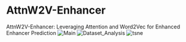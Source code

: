 # AttnW2V-Enhancer
AttnW2V-Enhancer: Leveraging Attention and Word2Vec for Enhanced Enhancer Prediction
![Main](https://github.com/user-attachments/assets/438ae9c3-c63c-41bf-8d73-9b70a1ebdbc7)
![Dataset_Analysis](https://github.com/user-attachments/assets/8babd874-412a-4569-b71b-3834fb1fd65f)
![tsne](https://github.com/user-attachments/assets/5685c170-20ea-4f77-a55d-ff09fb5fa1d7)
